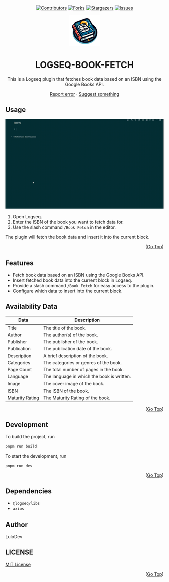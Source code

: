<a name="readme-top"></a>

<div align="center">
  
  [![Contributors][contributors-shield]][contributors-url]
  [![Forks][forks-shield]][forks-url]
  [![Stargazers][stars-shield]][stars-url]
  [![Issues][issues-shield]][issues-url]

  <img src="icon.png" alt="Icon" height="100">

# LOGSEQ-BOOK-FETCH

This is a Logseq plugin that fetches book data based on an ISBN using the Google Books API.

[Report error](https://github.com/LuloDev/logseq-book-fetch/issues) · [Suggest something](https://github.com/LuloDev/logseq-book-fetch/issues)

</div>

## Usage

![Demo](demo.gif)

1. Open Logseq.
2. Enter the ISBN of the book you want to fetch data for.
3. Use the slash command `/Book Fetch` in the editor.

The plugin will fetch the book data and insert it into the current block.

<p align="right">(<a href="#readme-top">Go Top</a>)</p>

## Features

- Fetch book data based on an ISBN using the Google Books API.
- Insert fetched book data into the current block in Logseq.
- Provide a slash command `/Book Fetch` for easy access to the plugin.
- Configure which data to insert into the current block.

## Availability Data

| Data            | Description                                |
| --------------- | ------------------------------------------ |
| Title           | The title of the book.                     |
| Author          | The author(s) of the book.                 |
| Publisher       | The publisher of the book.                 |
| Publication     | The publication date of the book.          |
| Description     | A brief description of the book.           |
| Categories      | The categories or genres of the book.      |
| Page Count      | The total number of pages in the book.     |
| Language        | The language in which the book is written. |
| Image           | The cover image of the book.               |
| ISBN            | The ISBN of the book.                      |
| Maturity Rating | The Maturity Rating of the book.           |

<p align="right">(<a href="#readme-top">Go Top</a>)</p>

## Development

To build the project, run

```
pnpm run build
```

To start the development, run

```
pnpm run dev
```

<p align="right">(<a href="#readme-top">Go Top</a>)</p>

## Dependencies

- `@logseq/libs`
- `axios`

## Author

LuloDev

## LICENSE

[MIT License](LICENSE)

<p align="right">(<a href="#readme-top">Go Top</a>)</p>

[contributors-shield]: https://img.shields.io/github/contributors/LuloDev/logseq-book-fetch.svg?style=for-the-badge
[contributors-url]: https://github.com/LuloDev/logseq-book-fetch/graphs/contributors
[forks-shield]: https://img.shields.io/github/forks/LuloDev/logseq-book-fetch.svg?style=for-the-badge
[forks-url]: https://github.com/LuloDev/logseq-book-fetch/network/members
[stars-shield]: https://img.shields.io/github/stars/LuloDev/logseq-book-fetch.svg?style=for-the-badge
[stars-url]: https://github.com/LuloDev/logseq-book-fetch/stargazers
[issues-shield]: https://img.shields.io/github/issues/LuloDev/logseq-book-fetch.svg?style=for-the-badge
[issues-url]: https://github.com/LuloDev/l`ogseq-book-fetch/issues

